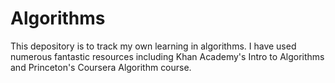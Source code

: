 # Algorithms
This depository is to track my own learning in algorithms. I have used numerous fantastic resources including Khan Academy's Intro to Algorithms and Princeton's Coursera Algorithm course.
